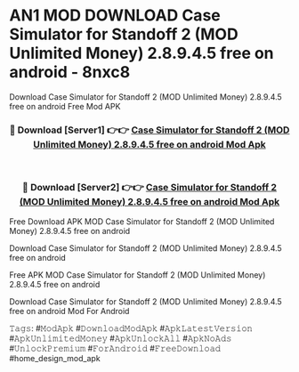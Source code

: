 # AN1 MOD DOWNLOAD Case Simulator for Standoff 2 (MOD Unlimited Money) 2.8.9.4.5 free on android - 8nxc8
Download Case Simulator for Standoff 2 (MOD Unlimited Money) 2.8.9.4.5 free on android Free Mod APK

<div align="center">
<h3>🔴 Download [Server1] 👉👉 <a href="https://apk-comot.site?title=Case_Simulator_for_Standoff_2_(MOD_Unlimited_Money)_2.8.9.4.5_free_on_android">Case Simulator for Standoff 2 (MOD Unlimited Money) 2.8.9.4.5 free on android Mod Apk</a></h3><br>

<h3>🔴 Download [Server2] 👉👉 <a href="https://apk-comot.site?title=Case_Simulator_for_Standoff_2_(MOD_Unlimited_Money)_2.8.9.4.5_free_on_android">Case Simulator for Standoff 2 (MOD Unlimited Money) 2.8.9.4.5 free on android Mod Apk</a></h3>
</div>


Free Download APK MOD Case Simulator for Standoff 2 (MOD Unlimited Money) 2.8.9.4.5 free on android

Download Case Simulator for Standoff 2 (MOD Unlimited Money) 2.8.9.4.5 free on android 

Free APK MOD Case Simulator for Standoff 2 (MOD Unlimited Money) 2.8.9.4.5 free on android 

Download Case Simulator for Standoff 2 (MOD Unlimited Money) 2.8.9.4.5 free on android Mod For Android

𝚃𝚊𝚐𝚜: #𝙼𝚘𝚍𝙰𝚙𝚔 #𝙳𝚘𝚠𝚗𝚕𝚘𝚊𝚍𝙼𝚘𝚍𝙰𝚙𝚔 #𝙰𝚙𝚔𝙻𝚊𝚝𝚎𝚜𝚝𝚅𝚎𝚛𝚜𝚒𝚘𝚗 #𝙰𝚙𝚔𝚄𝚗𝚕𝚒𝚖𝚒𝚝𝚎𝚍𝙼𝚘𝚗𝚎𝚢 #𝙰𝚙𝚔𝚄𝚗𝚕𝚘𝚌𝚔𝙰𝚕𝚕 #𝙰𝚙𝚔𝙽𝚘𝙰𝚍𝚜 #𝚄𝚗𝚕𝚘𝚌𝚔𝙿𝚛𝚎𝚖𝚒𝚞𝚖 #𝙵𝚘𝚛𝙰𝚗𝚍𝚛𝚘𝚒𝚍 #𝙵𝚛𝚎𝚎𝙳𝚘𝚠𝚗𝚕𝚘𝚊𝚍 #home_design_mod_apk